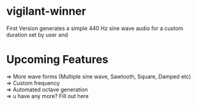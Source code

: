 # vigilant-winner
First Version generates a simple 440 Hz sine wave audio for a custom duration set by user and 

# Upcoming Features
=> More wave forms (Multiple sine wave, Sawtooth, Square, Damped etc)<BR>
=> Custom frequency<BR>
=> Automated octave generation<BR>
=> u have any more? Fill out here<BR>
